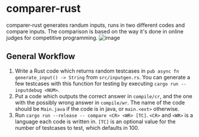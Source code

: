 # comparer-rust
comparer-rust generates randum inputs, runs in two different codes and compare inputs.
The comparison is based on the way it's done in online judges for competitive programming.
![image](https://user-images.githubusercontent.com/60645387/188674182-4e4fe1ce-de72-4285-b2e3-7b62942b3f9c.png)


## General Workflow
1. Write a Rust code which returns random testcases in `pub async fn generate_input() -> String` from `src/inputgen.rs`. You can generate a few testcases with this function for testing by executing `cargo run -- inputdebug <NUM>`.
2. Put a code which outputs the correct answer in `compile/cr`, and the one with the possibly wrong answer in `compile/wr`. The name of the code should be `Main.java` if the code is in java, or `main.<ext>` otherwise.
3. Run `cargo run --release -- compare <CR> <WR> [TC]`. `<CR>` and `<WR>` is a language each code is written in. `[TC]` is an optional value for the number of testcases to test, which defaults in 100.


